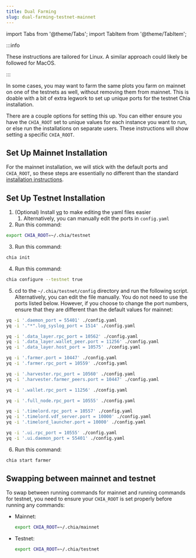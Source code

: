 ```yaml
---
title: Dual Farming
slug: dual-farming-testnet-mainnet
---
```


import Tabs from '@theme/Tabs';
import TabItem from '@theme/TabItem';

:::info

These instructions are tailored for Linux. A similar approach could likely be followed for MacOS.

:::

In some cases, you may want to farm the same plots you farm on mainnet on one of the testnets as well, without removing them from mainnet. This is doable with a bit of extra legwork to set up unique ports for the testnet Chia installation.

There are a couple options for setting this up. You can either ensure you have the `CHIA_ROOT` set to unique values for each instance you want to run, or else run the installations on separate users. These instructions will show setting a specific `CHIA_ROOT`.

## Set Up Mainnet Installation

For the mainnet installation, we will stick with the default ports and `CHIA_ROOT`, so these steps are essentially no different than the standard [installation instructions](/installation).

## Set Up Testnet Installation

1. (Optional) Install [yq](https://github.com/mikefarah/yq#install) to make editing the yaml files easier
   1. Alternatively, you can manually edit the ports in `config.yaml`
2. Run this command:

```bash
export CHIA_ROOT=~/.chia/testnet
```

3. Run this command:

```bash
chia init
```

4. Run this command:

```bash
chia configure --testnet true
```

5. cd to the `~/.chia/testnet/config` directory and run the following script. Alternatively, you can edit the file manually. You do not need to use the ports listed below. However, if you choose to change the port numbers, ensure that they are different than the default values for mainnet:

```bash
yq -i '.daemon_port = 55401' ./config.yaml
yq -i '."*".log_syslog_port = 1514' ./config.yaml

yq -i '.data_layer.rpc_port = 10562' ./config.yaml
yq -i '.data_layer.wallet_peer.port = 11256' ./config.yaml
yq -i '.data_layer.host_port = 10575' ./config.yaml

yq -i '.farmer.port = 10447' ./config.yaml
yq -i '.farmer.rpc_port = 10559' ./config.yaml

yq -i '.harvester.rpc_port = 10560' ./config.yaml
yq -i '.harvester.farmer_peers.port = 10447' ./config.yaml

yq -i '.wallet.rpc_port = 11256' ./config.yaml

yq -i '.full_node.rpc_port = 10555' ./config.yaml

yq -i '.timelord.rpc_port = 10557' ./config.yaml
yq -i '.timelord.vdf_server.port = 10000' ./config.yaml
yq -i '.timelord_launcher.port = 10000' ./config.yaml

yq -i '.ui.rpc_port = 10555' ./config.yaml
yq -i '.ui.daemon_port = 55401' ./config.yaml
```

6. Run this command:

```bash
chia start farmer
```

## Swapping between mainnet and testnet

To swap between running commands for mainnet and running commands for testnet, you need to ensure your `CHIA_ROOT` is set properly before running any commands:

- Mainnet:

  ```bash
  export CHIA_ROOT=~/.chia/mainnet
  ```

- Testnet:
  ```bash
  export CHIA_ROOT=~/.chia/testnet
  ```
